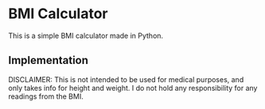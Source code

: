 # BMI Calculator
This is a simple BMI calculator made in Python.

## Implementation

DISCLAIMER: This is not intended to be used for medical purposes, and only takes info for height and weight. I do not hold any responsibility for any readings from the BMI.
